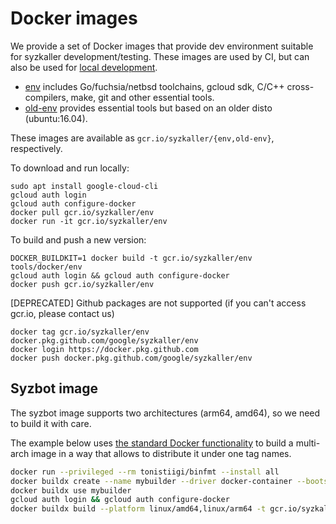 # Docker images

We provide a set of Docker images that provide dev environment suitable for syzkaller development/testing.
These images are used by CI, but can also be used for [local development](/docs/contributing.md#using-syz-env).

- [env](/tools/docker/env/Dockerfile) includes Go/fuchsia/netbsd toolchains, gcloud sdk, C/C++ cross-compilers, make, git and other essential tools.
- [old-env](/tools/docker/old-env/Dockerfile) provides essential tools but based on an older disto (ubuntu:16.04).

These images are available as `gcr.io/syzkaller/{env,old-env}`, respectively.

To download and run locally:
```
sudo apt install google-cloud-cli
gcloud auth login
gcloud auth configure-docker
docker pull gcr.io/syzkaller/env
docker run -it gcr.io/syzkaller/env
```

To build and push a new version:
```
DOCKER_BUILDKIT=1 docker build -t gcr.io/syzkaller/env tools/docker/env
gcloud auth login && gcloud auth configure-docker
docker push gcr.io/syzkaller/env
```

[DEPRECATED] Github packages are not supported (if you can't access gcr.io, please contact us)
```
docker tag gcr.io/syzkaller/env docker.pkg.github.com/google/syzkaller/env
docker login https://docker.pkg.github.com
docker push docker.pkg.github.com/google/syzkaller/env
```

## Syzbot image

The syzbot image supports two architectures (arm64, amd64), so we need to build it with care.

The example below uses [the standard Docker functionality](https://docs.docker.com/build/building/multi-platform/) to build a
multi-arch image in a way that allows to distribute it under one tag names.

```bash
docker run --privileged --rm tonistiigi/binfmt --install all
docker buildx create --name mybuilder --driver docker-container --bootstrap
docker buildx use mybuilder
gcloud auth login && gcloud auth configure-docker
docker buildx build --platform linux/amd64,linux/arm64 -t gcr.io/syzkaller/syzbot tools/docker/syzbot --push
```
